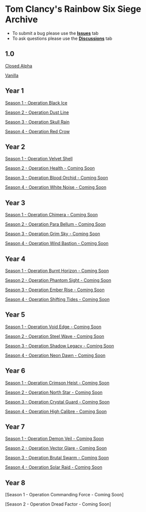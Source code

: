 # Tom Clancy's Rainbow Six Siege Archive

- To submit a bug please use the [**Issues**](https://github.com/Rainbow6Game/Tom-Clancy-s-Rainbow-Six-Siege/issues) tab
- To ask questions please use the [**Discussions**](https://github.com/Rainbow6Game/Tom-Clancy-s-Rainbow-Six-Siege/discussions) tab


## 1.0
[Closed Alpha]()

[Vanilla](https://github.com/Rainbow6Game/Tom-Clancy-s-Rainbow-Six-Siege/releases/tag/Y0S0)

## Year 1
[Season 1 - Operation Black Ice](https://github.com/Rainbow6Game/Tom-Clancy-s-Rainbow-Six-Siege/releases/tag/Y1S1)

[Season 2 - Operation Dust Line](https://github.com/Rainbow6Game/Tom-Clancy-s-Rainbow-Six-Siege/releases/tag/Y1S2)

[Season 3 - Operation Skull Rain](https://github.com/Rainbow6Game/Tom-Clancy-s-Rainbow-Six-Siege/releases/tag/Y1S3)

[Season 4 - Operation Red Crow](https://github.com/Rainbow6Game/Tom-Clancy-s-Rainbow-Six-Siege/releases/tag/Y1S4)

## Year 2
[Season 1 - Operation Velvet Shell](https://github.com/Rainbow6Game/Tom-Clancy-s-Rainbow-Six-Siege/releases/tag/Y2S1)

[Season 2 - Operation Health - Coming Soon](https://github.com/Rainbow6Game/Tom-Clancy-s-Rainbow-Six-Siege/releases/tag/Y2S2)

[Season 3 - Operation Blood Orchid - Coming Soon](https://github.com/Rainbow6Game/Tom-Clancy-s-Rainbow-Six-Siege/releases/tag/Y2S3)

[Season 4 - Operation White Noise - Coming Soon](https://github.com/Rainbow6Game/Tom-Clancy-s-Rainbow-Six-Siege/releases/tag/Y2S4)


## Year 3

[Season 1 - Operation Chimera - Coming Soon](https://github.com/Rainbow6Game/Tom-Clancy-s-Rainbow-Six-Siege/releases/tag/Y3S1)

[Season 2 - Operation Para Bellum - Coming Soon](https://github.com/Rainbow6Game/Tom-Clancy-s-Rainbow-Six-Siege/releases/tag/Y3S2)

[Season 3 - Operation Grim Sky - Coming Soon](https://github.com/Rainbow6Game/Tom-Clancy-s-Rainbow-Six-Siege/releases/tag/Y3S3)

[Season 4 - Operation Wind Bastion - Coming Soon](https://github.com/Rainbow6Game/Tom-Clancy-s-Rainbow-Six-Siege/releases/tag/Y3S4)


## Year 4

[Season 1 - Operation Burnt Horizon - Coming Soon](https://github.com/Rainbow6Game/Tom-Clancy-s-Rainbow-Six-Siege/releases/tag/Y4S1)

[Season 2 - Operation Phantom Sight - Coming Soon](https://github.com/Rainbow6Game/Tom-Clancy-s-Rainbow-Six-Siege/releases/tag/Y4S2)

[Season 3 - Operation Ember Rise - Coming Soon](https://github.com/Rainbow6Game/Tom-Clancy-s-Rainbow-Six-Siege/releases/tag/Y4S3)

[Season 4 - Operation Shifting Tides - Coming Soon](https://github.com/Rainbow6Game/Tom-Clancy-s-Rainbow-Six-Siege/releases/tag/Y4S4)


## Year 5

[Season 1 - Operation Void Edge - Coming Soon](https://github.com/Rainbow6Game/Tom-Clancy-s-Rainbow-Six-Siege/releases/tag/Y5S1)

[Season 2 - Operation Steel Wave - Coming Soon](https://github.com/Rainbow6Game/Tom-Clancy-s-Rainbow-Six-Siege/releases/tag/Y5S2)

[Season 3 - Operation Shadow Legacy - Coming Soon](https://github.com/Rainbow6Game/Tom-Clancy-s-Rainbow-Six-Siege/releases/tag/Y5S3)

[Season 4 - Operation Neon Dawn - Coming Soon](https://github.com/Rainbow6Game/Tom-Clancy-s-Rainbow-Six-Siege/releases/tag/Y5S4)


## Year 6

[Season 1 - Operation Crimson Heist - Coming Soon](https://github.com/Rainbow6Game/Tom-Clancy-s-Rainbow-Six-Siege/releases/tag/Y6S1)

[Season 2 - Operation North Star - Coming Soon](https://github.com/Rainbow6Game/Tom-Clancy-s-Rainbow-Six-Siege/releases/tag/Y6S2)

[Season 3 - Operation Crystal Guard - Coming Soon](https://github.com/Rainbow6Game/Tom-Clancy-s-Rainbow-Six-Siege/releases/tag/Y6S3)

[Season 4 - Operation High Calibre - Coming Soon](https://github.com/Rainbow6Game/Tom-Clancy-s-Rainbow-Six-Siege/releases/tag/Y6S4)


## Year 7

[Season 1 - Operation Demon Veil - Coming Soon](https://github.com/Rainbow6Game/Tom-Clancy-s-Rainbow-Six-Siege/releases/tag/Y7S1)

[Season 2 - Operation Vector Glare - Coming Soon](https://github.com/Rainbow6Game/Tom-Clancy-s-Rainbow-Six-Siege/releases/tag/Y7S2)

[Season 3 - Operation Brutal Swarm - Coming Soon](https://github.com/Rainbow6Game/Tom-Clancy-s-Rainbow-Six-Siege/releases/tag/Y7S3)

[Season 4 - Operation Solar Raid - Coming Soon](https://github.com/Rainbow6Game/Tom-Clancy-s-Rainbow-Six-Siege/releases/tag/Y7S4)


## Year 8

[Season 1 - Operation Commanding Force - Coming Soon]

[Season 2 - Operation Dread Factor - Coming Soon]

